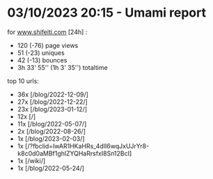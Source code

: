 # 03/10/2023 20:15 - Umami report
for www.shifeiti.com [24h] :

 - 120 (-76) page views
 - 51 (-23) uniques
 - 42 (-13) bounces
 - 3h 33' 55'' (1h 3' 35'') totaltime


top 10 urls:
 - 36x [/blog/2022-12-09/]
 - 27x [/blog/2022-12-22/]
 - 23x [/blog/2023-01-12/]
 - 12x [/]
 - 11x [/blog/2022-05-07/]
 - 2x [/blog/2022-08-26/]
 - 1x [/blog/2023-02-03/]
 - 1x [/?fbclid=IwAR1HKaHRs_4dII6wqJxUJrYr8-k8c0d0aMBf1ghlZYQHaRrsfxI8Sn12BcI]
 - 1x [/wiki/]
 - 1x [/blog/2022-05-24/]


